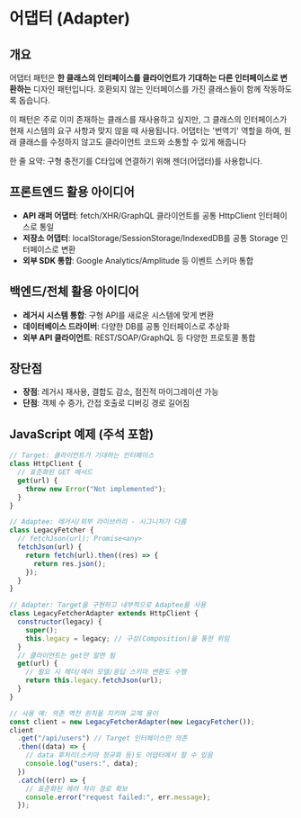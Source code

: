 # 어댑터 (Adapter)

## 개요

어댑터 패턴은 **한 클래스의 인터페이스를 클라이언트가 기대하는 다른 인터페이스로 변환하는** 디자인 패턴입니다. 호환되지 않는 인터페이스를 가진 클래스들이 함께 작동하도록 돕습니다.

이 패턴은 주로 이미 존재하는 클래스를 재사용하고 싶지만, 그 클래스의 인터페이스가 현재 시스템의 요구 사항과 맞지 않을 때 사용됩니다. 어댑터는 '번역기' 역할을 하여, 원래 클래스를 수정하지 않고도 클라이언트 코드와 소통할 수 있게 해줍니다

한 줄 요약: 구형 충전기를 C타입에 연결하기 위해 젠더(어댑터)를 사용합니다.

## 프론트엔드 활용 아이디어

- **API 래퍼 어댑터**: fetch/XHR/GraphQL 클라이언트를 공통 HttpClient 인터페이스로 통일
- **저장소 어댑터**: localStorage/SessionStorage/IndexedDB를 공통 Storage 인터페이스로 변환
- **외부 SDK 통합**: Google Analytics/Amplitude 등 이벤트 스키마 통합

## 백엔드/전체 활용 아이디어

- **레거시 시스템 통합**: 구형 API를 새로운 시스템에 맞게 변환
- **데이터베이스 드라이버**: 다양한 DB를 공통 인터페이스로 추상화
- **외부 API 클라이언트**: REST/SOAP/GraphQL 등 다양한 프로토콜 통합

## 장단점

- **장점**: 레거시 재사용, 결합도 감소, 점진적 마이그레이션 가능
- **단점**: 객체 수 증가, 간접 호출로 디버깅 경로 길어짐

## JavaScript 예제 (주석 포함)

```javascript
// Target: 클라이언트가 기대하는 인터페이스
class HttpClient {
  // 표준화된 GET 메서드
  get(url) {
    throw new Error("Not implemented");
  }
}

// Adaptee: 레거시/외부 라이브러리 - 시그니처가 다름
class LegacyFetcher {
  // fetchJson(url): Promise<any>
  fetchJson(url) {
    return fetch(url).then((res) => {
      return res.json();
    });
  }
}

// Adapter: Target을 구현하고 내부적으로 Adaptee를 사용
class LegacyFetcherAdapter extends HttpClient {
  constructor(legacy) {
    super();
    this.legacy = legacy; // 구성(Composition)을 통한 위임
  }
  // 클라이언트는 get만 알면 됨
  get(url) {
    // 필요 시 헤더/에러 모델/응답 스키마 변환도 수행
    return this.legacy.fetchJson(url);
  }
}

// 사용 예: 의존 역전 원칙을 지키며 교체 용이
const client = new LegacyFetcherAdapter(new LegacyFetcher());
client
  .get("/api/users") // Target 인터페이스만 의존
  .then((data) => {
    // data 후처리(스키마 정규화 등)도 어댑터에서 할 수 있음
    console.log("users:", data);
  })
  .catch((err) => {
    // 표준화된 에러 처리 경로 확보
    console.error("request failed:", err.message);
  });
```
